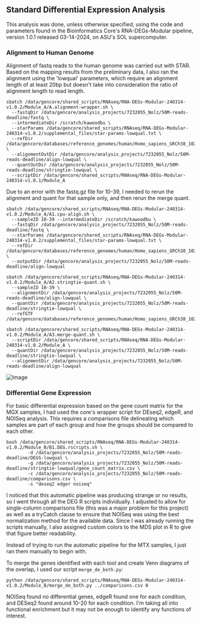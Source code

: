 ## Standard Differential Expression Analysis

This analysis was done, unless otherwise specified, using the code and parameters found in the Bioinformatics Core's RNA-DEGs-Modular pipeline, version 1.0.1 released 03-14-2024, on ASU's SOL supercomputer.

### Alignment to Human Genome

Alignment of fastq reads to the human genome was carried out with STAR. Based on the mapping results from the preliminary data, I also ran the alignment using the 'lowqual' parameters, which require an alignment length of at least 20bp but doesn't take into consideration the ratio of alignment length to read length.

```
sbatch /data/gencore/shared_scripts/RNAseq/RNA-DEGs-Modular-240314-v1.0.2/Module_A/A.alignment-wrapper.sh \
  --fastqDir /data/gencore/analysis_projects/7232055_Nolz/50M-reads-deadline/fastq \
  --intermediateDir /scratch/kawoodbu \
  --starParams /data/gencore/shared_scripts/RNAseq/RNA-DEGs-Modular-240314-v1.0.2/supplemental_files/star-params-lowqual.txt \
  --refDir /data/gencore/databases/reference_genomes/human/Homo_sapiens_GRCh38_102/star_2.7.10a_indexes \
  --alignmentOutDir /data/gencore/analysis_projects/7232055_Nolz/50M-reads-deadline/align-lowqual \
  --quantOutDir /data/gencore/analysis_projects/7232055_Nolz/50M-reads-deadline/stringtie-lowqual \
  --scriptDir /data/gencore/shared_scripts/RNAseq/RNA-DEGs-Modular-240314-v1.0.1/Module_A
```

Due to an error with the fastq.gz file for 10-39, I needed to rerun the alignment and quant for that sample only, and then rerun the merge quant.

```
sbatch /data/gencore/shared_scripts/RNAseq/RNA-DEGs-Modular-240314-v1.0.2/Module_A/A1.cpu-align.sh \
  --sampleID 10-39 --intermediateDir /scratch/kawoodbu \
  --fastqDir /data/gencore/analysis_projects/7232055_Nolz/50M-reads-deadline/fastq \
  --starParams /data/gencore/shared_scripts/RNAseq/RNA-DEGs-Modular-240314-v1.0.2/supplemental_files/star-params-lowqual.txt \
  --refDir /data/gencore/databases/reference_genomes/human/Homo_sapiens_GRCh38_102/star_2.7.10a_indexes \
  --outputDir /data/gencore/analysis_projects/7232055_Nolz/50M-reads-deadline/align-lowqual

sbatch /data/gencore/shared_scripts/RNAseq/RNA-DEGs-Modular-240314-v1.0.2/Module_A/A2.stringtie-quant.sh \
  --sampleID 10-39 \
  --alignmentDir /data/gencore/analysis_projects/7232055_Nolz/50M-reads-deadline/align-lowqual \
  --quantDir /data/gencore/analysis_projects/7232055_Nolz/50M-reads-deadline/stringtie-lowqual \
  --refGTF /data/gencore/databases/reference_genomes/human/Homo_sapiens_GRCh38_102/star_2.7.10a_indexes/Homo_sapiens.GRCh38.102.gtf

sbatch /data/gencore/shared_scripts/RNAseq/RNA-DEGs-Modular-240314-v1.0.2/Module_A/A3.merge-quant.sh \
  --scriptDir /data/gencore/shared_scripts/RNAseq/RNA-DEGs-Modular-240314-v1.0.2/Module_A \
  --quantDir /data/gencore/analysis_projects/7232055_Nolz/50M-reads-deadline/stringtie-lowqual \
  --alignmentDir /data/gencore/analysis_projects/7232055_Nolz/50M-reads-deadline/align-lowqual
```

![Image](./markdown-images/STAR_QC_Reads.png)

### Differential Gene Expression

For basic differential expression based on the gene count matrix for the MGX samples, I had used the core's wrapper script for DEseq2, edgeR, and NOISeq analysis. This requires a comparisons file delineating which samples are part of each group and how the groups should be compared to each other.

```
bash /data/gencore/shared_scripts/RNAseq/RNA-DEGs-Modular-240314-v1.0.2/Module_B/B1.DEG.rscripts.sh \
        -d /data/gencore/analysis_projects/7232055_Nolz/50M-reads-deadline/DEGS-lowqual \
        -g /data/gencore/analysis_projects/7232055_Nolz/50M-reads-deadline/stringtie-lowqual/gene_count_matrix.csv \
        -c /data/gencore/analysis_projects/7232055_Nolz/50M-reads-deadline/comparisons.csv \
        -s "deseq2 edger noiseq"
```

I noticed that this automatic pipeline was producing strange or no results, so I went through all the DEG R scripts individually. I adjusted to allow for single-column comparisons file (this was a major problem for this project) as well as a tryCatch clause to ensure that NOISeq was using the best normalization method for the available data. Since I was already running the scripts manually, I also assigned custom colors to the MDS plot in R to give that figure better readability.

Instead of trying to run the automatic pipeline for the MTX samples, I just ran them manually to begin with.

To merge the genes identified with each tool and create Venn diagrams of the overlap, I used our script ``merge_de_both.py``:

```
python /data/gencore/shared_scripts/RNAseq/RNA-DEGs-Modular-240314-v1.0.2/Module_B/merge_de_both.py ../comparisons.csv 0
```

NOISeq found no differential genes, edgeR found one for each condition, and DESeq2 found around 10-20 for each condition. I'm taking all into functional enrichment but it may not be enough to identify any functions of interest.
